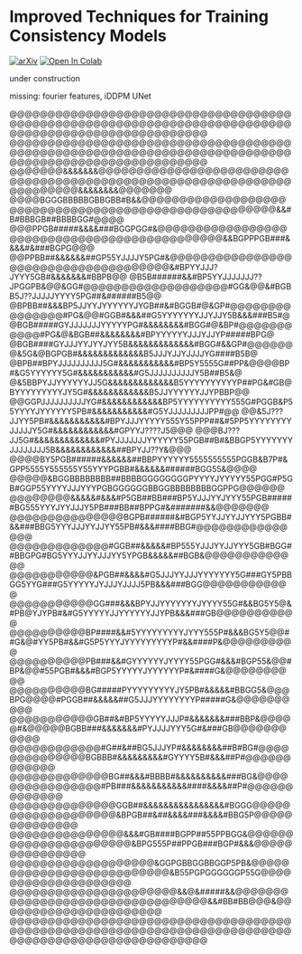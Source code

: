 # Improved Techniques for Training Consistency Models

[![arXiv](https://img.shields.io/badge/arXiv-2310.14189-b31b1b.svg)](https://arxiv.org/abs/2310.14189)
<a target="_blank" href="https://colab.research.google.com/github/leakedweights/mincy/blob/main/notebooks/ict_mlp_mixer.ipynb">
  <img src="https://colab.research.google.com/assets/colab-badge.svg" alt="Open In Colab"/>
</a>

under construction

missing: fourier features, iDDPM UNet

@@@@@@@@@@@@@@@@@@@@@@@@@@@@@@@@@@@@@@@@@@@@@@@@@@@@@@@@@@@@@@@@@@@@@@@@@@@@@@@@@@@@@@@@@@@@@@@@@@@@
@@@@@@@@@@@@@@@@@@@@@@@@@@@@@@@@@@@@@@@@@@@@@@@@@@@@@@@@@@@@@@@@@@@@@@@@@@@@@@@@@@@@@@@@@@@@@@@@@@@@
@@@@@@@&&&&&&&@@@@@@@@@@@@@@@@@@@@@@@@@@@@@@@@@@@@@@@@@@@@@@@@@@@@@@@@@@@@@@@@@@@@@@@&&&&&&&&@@@@@@@
@@@@BGGGBBBBBGBBGBB#B&&@@@@@@@@@@@@@@@@@@@@@@@@@@@@@@@@@@@@@@@@@@@@@@@@@@@@@@&&#B#BBBGB##BBBBGG#@@@@
@@@PPGB#####&&&&###BGGPGG#&@@@@@@@@@@@@@@@@@@@@@@@@@@@@@@@@@@@@@@@@@@@@@&&BGPPPGB###&&&&#&###BGPG@@@
@@PPBB##&&&&&&##GP55YJJJJY5PG#&@@@@@@@@@@@@@@@@@@@@@@@@@@@@@@@@@@@@@&#BPYYJJJ?JYYY5GB#&&&&&&&#BBPB@@
@B5B######&&#BP5YYJJJJJJJ??JPGGPB&@@&GG#@@@@@@@@@@@@@@@@@@@#GG&@@&#BGBB5J??JJJJJYYYY5PG##&######B5@@
@BPBB##&&&BP5JJYYJYYYYYYJYGB##&#BGGB#@&GP#@@@@@@@@@@@@@@@#PG&@@#GGB#&&&##G5YYYYYYYJJYJJY5B&&&###B5#@
@BGB#####GYJJJJJJJYYYYYPG#&&&&&&&&#BGG#@&BP#@@@@@@@@@@@#PG&@&BGB##&&&&&&&&#BPYYYYYYJJJYJJYP#####BPG@
@BGB####GYJJJYYJYYJYY5B&&&&&&&&&&&&&#BGG#&&GP#@@@@@@@&5G&@BGPGB#&&&&&&&&&&&&&B5JJJYJJYJJJJYG####B5B@
@BPB##BPYJJJJJJJJJJ5G#&&&&&&&&&&&#BP5Y5555G##PP&@@@@BP#&G5YYYYYY5G#&&&&&&&&&&&#G5JJJJJJJJJJY5B##B5&@
@&5BBPYJJYYYYYYJJ5G&&&&&&&&&&&&&B5YYYYYYYYYYP##PG&#GB@BYYYYYYYYYJY5G#&&&&&&&&&&&&B5JJYYYYYYJJYPBBP@@
@@GGPJJJJJJJJJJYG#&&&&&&&&&&&&BP5YYYYYYYYYY555G#PGGB&P55YYYYJYYYYYY5PB#&&&&&&&&&&&#G5YJJJJJJJJJPP#@@
@@&5J???JJYY5PB#&&&&&&&&&&&#BPYJJJYYYYY555Y55PPP##&#5PP5YYYYYYYYJJJJJY5G#&&&&&&&&&&&&#GPYYJ????J5@@@
@@@BJ???JJ5G#&&&&&&&&&&&&&#PYJJJJJJJYYYYYY55PGB##B#&BBGP5YYYYYYYJJJJJJJJ5B&&&&&&&&&&&&##BPYJJ??Y&@@@
@@@@BY5PGB######&&&&&&##BBPYYYYYY5555555555PGGB&B7P#&GPP5555Y555555Y55YYYPGBB#&&&&&&######BGG55&@@@@
@@@@@&BGGBBBBBBBB##BBBBGGGGGGGGPYYYYJYYYYY55PGG#P5GB#GGP55YYYYJJJYYYPGBGGGGGGBBGGBBBBBBBBGGPPG@@@@@@
@@@@@@@@&&&&&#&&&#P5GB##BB###BP5YJJJYYJYYY55PGB######BG555YYYJYYJJJY5PB###BB##BPPG#&#######&&@@@@@@@
@@@@@@@@@@@@@@@BGPB######&#BGP5YYJJYYJJYYY5PGBB#&&###BBG5YYYJJJYYJJYY55PB#&&&####BBG#@@@@@@@@@@@@@@@
@@@@@@@@@@@@@#GGB##&&&&&#BP555YJJJYYJJYYY5GB#BGG##BBGPG#BG5YYYJJYYJJJYY5YPGB&&&&&##BGB&@@@@@@@@@@@@@
@@@@@@@@@@@&PGB##&&&&#G5JJJYYJJJYYYYYYY5G###GY5PBBGG5YYG###G5YYYYYJYJJJYJJJJ5PB&&&###BGG@@@@@@@@@@@@
@@@@@@@@@@@GG###&&&BPYJJYYYYYYYJYYYY55G#&&BG5Y5@&#PB@YJYPB#&#G5YYYYYJJYYYYYYJJYPB&&&###GB@@@@@@@@@@@
@@@@@@@@@@BP####&&#5YYYYYYYYYJYYY555P#&&&BG5Y5@@##G&@#YY5PB#&&#G5P5YYYJYYYYYYYYYP#&&####P&@@@@@@@@@@
@@@@@@@@@@PB###&&#GYYYYYYJYYYY55PGG#&&&#BGP55&@@#BP&@@#55PGB#&&&#BGP5YYYYYJYYYYYYP#&####G&@@@@@@@@@@
@@@@@@@@@@BG#####PYYYYYYYYYJY5PB#&&&&&#BBGG5&@@@BPG@@@@#PGGB##&&&&&##G5JJJYYYYYYYYP#####G&@@@@@@@@@@
@@@@@@@@@@@GB##&#BP5YYYYYJJJP#&&&&&&&###BBP&@@@@@#&@@@@@BGBB###&&&&&&&#PYJJJJYYY5G#&###GB@@@@@@@@@@@
@@@@@@@@@@@@#G##&##BG5JJJYP#&&&&&&&&##B#BG#@@@@@@@@@@@@@@BGBBB#&&&&&&&&&#GYYYY5B#&&&##P#@@@@@@@@@@@@
@@@@@@@@@@@@@BG##&&&#BBBB#&&&&&&&&&&###BG&@@@@@@@@@@@@@@@@#PB###&&&&&&&&&&&####&&&&##P#@@@@@@@@@@@@@
@@@@@@@@@@@@@@GGB##&&&&&&&&&&&&&&&&#BGGG@@@@@@@@@@@@@@@@@@@&BPGB##&##&&&&###&&&&#BBG5P@@@@@@@@@@@@@@
@@@@@@@@@@@@@@@&&&#GB####BGPP##55PPBGG&@@@@@@@@@@@@@@@@@@@@@@&BPG555P##PPGB###BGP#&&&@@@@@@@@@@@@@@@
@@@@@@@@@@@@@@@@@@@&GGPGBBGGBBGGP5PB&@@@@@@@@@@@@@@@@@@@@@@@@@@&B55PGPGGGGGGP55G@@@@@@@@@@@@@@@@@@@@
@@@@@@@@@@@@@@@@@@@@@@&&@&#####&&@@@@@@@@@@@@@@@@@@@@@@@@@@@@@@@@@&&#BB#BB@@@&@@@@@@@@@@@@@@@@@@@@@@
@@@@@@@@@@@@@@@@@@@@@@@@@@@@@@@@@@@@@@@@@@@@@@@@@@@@@@@@@@@@@@@@@@@@@@@@@@@@@@@@@@@@@@@@@@@@@@@@@@@@